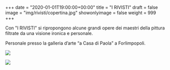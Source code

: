 +++
date = "2020-01-01T19:00:00+00:00"
title = "I RIVISTI"
draft = false
image = "img/rivisti/copertina.jpg"
showonlyimage = false
weight = 999
+++

Con "I RIVISTI" si ripropongono alcune grandi opere dei maestri della pittura filtrate da una visione ironica e personale. 

<!--more-->

Personale presso la galleria d’arte “a Casa di Paola” a Forlimpopoli. 

![](/img/rivisti/mostra/p0.jpg)

![](/img/rivisti/mostra/p1.jpg)
